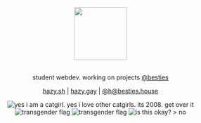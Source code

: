 <div align="center">
<img height="120" src="https://git.gay/h/.profile/raw/branch/main/hazycora-paper.png" />
</div>
<br/>

<div align="center">

student webdev. working on projects [@besties](https://git.gay/besties)

</div>


<div align="center">

[hazy.sh](https://hazy.sh) | [hazy.gay](https://hazy.gay) | [@h@besties.house](https://besties.house/@h)

![yes i am a catgirl. yes i love other catgirls. its 2008. get over it](https://git.gay/h/.profile/raw/branch/main/stamps/catgirl.png)
![transgender flag](https://git.gay/h/.profile/raw/branch/main/stamps/trans.png)
![transgender flag](https://git.gay/h/.profile/raw/branch/main/stamps/138-cutebunny.png)
![is this okay? > no](https://git.gay/h/.profile/raw/branch/main/stamps/is-this-okay.gif)

</div>
